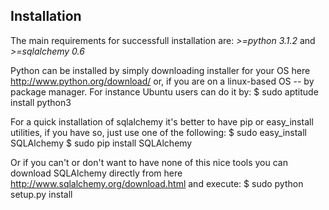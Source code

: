 Installation
------------
The main requirements for successfull installation are: _>=python 3.1.2_ and _>=sqlalchemy 0.6_

Python can be installed by simply downloading installer for your OS here http://www.python.org/download/
or, if you are on a linux-based OS -- by package manager. For instance Ubuntu users can do it by:
    $ sudo aptitude install python3

For a quick installation of sqlalchemy it's better to have pip or easy\_install utilities, if you have so, just use one 
of the following:
    $ sudo easy_install SQLAlchemy
    $ sudo pip install SQLAlchemy

Or if you can't or don't want to have none of this nice tools you can download SQLAlchemy directly from here http://www.sqlalchemy.org/download.html
and execute:
    $ sudo python setup.py install


